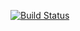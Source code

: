 [![Build Status](https://travis-ci.org/dickeyxxx/launcher.svg?branch=master)](https://travis-ci.org/dickeyxxx/launcher)
